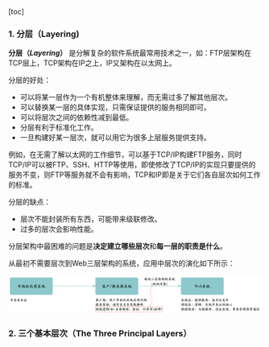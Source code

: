 [toc]

### 1. 分层（Layering)

**分层（*Layering*）** 是分解复杂的软件系统最常用技术之一，如：FTP层架构在TCP层上，TCP架构在IP之上，IP又架构在以太网上。

分层的好处：

- 可以将某一层作为一个有机整体来理解，而无需过多了解其他层次。
- 可以替换某一层的具体实现，只需保证提供的服务相同即可。
- 可以将层次之间的依赖性减到最低。
- 分层有利于标准化工作。
- 一旦构建好某一层次，就可以用它为很多上层服务提供支持。

例如，在无需了解以太网的工作细节，可以基于TCP/IP构建FTP服务，同时TCP/IP可以被FTP、SSH、HTTP等使用，即使修改了TCP/IP的实现只要提供的服务不变，则FTP等服务就不会有影响，TCP和IP即是关于它们各自层次如何工作的标准。

分层的缺点：

- 层次不能封装所有东西，可能带来级联修改。
- 过多的层次会影响性能。

分层架构中最困难的问题是**决定建立哪些层次**和**每一层的职责是什么**。

从最初不需要层次到Web三层架构的系统，应用中层次的演化如下所示：

![企业应用中层次的演化](./_Resources/应用中层次的演化.png)

### 2. 三个基本层次（The Three Principal Layers）

